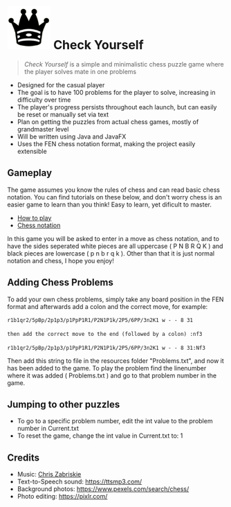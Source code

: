 # ![queen](blackqueen.png) Check Yourself

> *Check Yourself* is a simple and minimalistic chess puzzle game where the player solves mate in one problems

- Designed for the casual player
- The goal is to have 100 problems for the player to solve, increasing in difficulty over time
- The player's progress persists throughout each launch, but can easily be reset or manually set via text
- Plan on getting the puzzles from actual chess games, mostly of grandmaster level
- Will be written using Java and JavaFX
- Uses the FEN chess notation format, making the project easily extensible

## Gameplay

The game assumes you know the rules of chess and can read basic chess notation. You can find tutorials on these below, and don't worry 
chess is an easier game to learn than you think! Easy to learn, yet dificult to master.
- [How to play](https://www.chess.com/learn-how-to-play-chess)
- [Chess notation](https://www.chess.com/article/view/chess-notation)

In this game you will be asked to enter in a move as chess notation, and to have the sides seperated white pieces are all uppercase 
( P N B R Q K ) and black pieces are lowercase ( p n b r q k ). Other than that it is just normal notation and chess, I hope you enjoy!

## Adding Chess Problems

To add your own chess problems, simply take any board position in the FEN format and afterwards add a colon and the correct move,
for example:

```
r1b1qr2/5pBp/2p1p3/p1PpP1R1/P2N1P1k/2P5/6PP/3n2K1 w - - 8 31

then add the correct move to the end (followed by a colon) :nf3

r1b1qr2/5pBp/2p1p3/p1PpP1R1/P2N1P1k/2P5/6PP/3n2K1 w - - 8 31:Nf3
```

Then add this string to file in the resources folder "Problems.txt", and now it has been added to the game. 
To play the problem find the linenumber where it was added ( Problems.txt ) and go to that problem number in the game.

## Jumping to other puzzles

- To go to a specific problem number, edit the int value to the problem number in Current.txt
- To reset the game, change the int value in Current.txt to: 1

## Credits 

- Music: [Chris Zabriskie](https://chriszabriskie.bandcamp.com/)
- Text-to-Speech sound: https://ttsmp3.com/
- Background photos: https://www.pexels.com/search/chess/
- Photo editing: https://pixlr.com/
